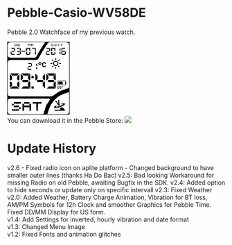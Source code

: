 Pebble-Casio-WV58DE
===================

Pebble 2.0 Watchface of my previous watch.

![Screenshot](https://github.com/PanicMan/Pebble-Casio-WV58DE/raw/master/add/Casio_WV-58DE.png "Screenshot")<br>
You can download it in the Pebble Store:
<a href="http://pblweb.com/appstore/52f0ad814ae3634df7000259" title="Casio-WV-58DE on the Pebble appstore">
  <img src="http://pblweb.com/badge/52f0ad814ae3634df7000259/white/medium/" />
</a>


Update History
==============
v2.6 - Fixed radio icon on aplite platform - Changed background to have smaller outer lines (thanks Ha Do Bac)
v2.5: Bad looking Workaround for missing Radio on old Pebble, awaiting Bugfix in the SDK.
v2.4: Added option to hide seconds or update only on specific intervall
v2.3: Fixed Weather
v2.0: Added Weather, Battery Charge Animation, Vibration for BT loss, AM/PM Symbols for 12h Clock and  smoother Graphics for Pebble Time. Fixed DD/MM Display for US form.<br>
v1.4: Add Settings for inverted, hourly vibration and date format<br>
v1.3: Changed Menu Image<br>
v1.2: Fixed Fonts and animation glitches

